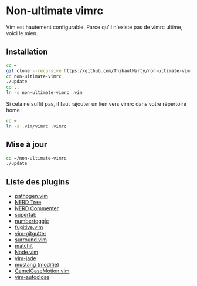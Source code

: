 # Non-ultimate vimrc

Vim est hautement configurable. Parce qu'il n'existe pas de vimrc ultime, voici le mien.

## Installation

```bash
cd ~
git clone --recursive https://github.com/ThibautMarty/non-ultimate-vimrc
cd non-ultimate-vimrc
./update
cd ..
ln -s non-ultimate-vimrc .vim
```

Si cela ne suffit pas, il faut rajouter un lien vers vimrc dans votre répertoire home :

```bash
cd ~
ln -s .vim/vimrc .vimrc
```

## Mise à jour

```bash
cd ~/non-ultimate-vimrc
./update
```

## Liste des plugins

* [pathogen.vim](https://github.com/tpope/vim-pathogen)
* [NERD Tree](https://github.com/scrooloose/nerdtree)
* [NERD Commenter](https://github.com/scrooloose/nerdcommenter)
* [supertab](http://github.com/ervandew/supertab)
* [numbertoggle](https://github.com/jeffkreeftmeijer/vim-numbertoggle)
* [fugitive.vim](https://github.com/tpope/vim-fugitive)
* [vim-gitgutter](https://github.com/airblade/vim-gitgutter)
* [surround.vim](https://github.com/tpope/vim-surround)
* [matchit](https://github.com/tmhedberg/matchit)
* [Node.vim](https://github.com/moll/vim-node)
* [vim-jade](https://github.com/digitaltoad/vim-jade)
* [mustang (modifié)](https://github.com/croaker/mustang-vim)
* [CamelCaseMotion.vim](https://github.com/bkad/CamelCaseMotion)
* [vim-autoclose](https://github.com/Townk/vim-autoclose)
